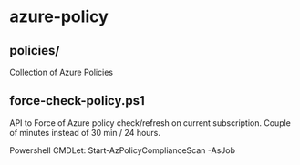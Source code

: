# azure-policy

## policies/
Collection of Azure Policies

## force-check-policy.ps1
API to Force of Azure policy check/refresh on current subscription. Couple of minutes instead of 30 min / 24 hours.

Powershell CMDLet: Start-AzPolicyComplianceScan -AsJob
